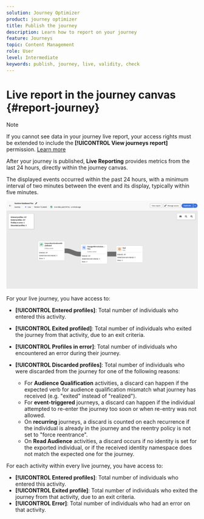 ```yaml
---
solution: Journey Optimizer
product: journey optimizer
title: Publish the journey
description: Learn how to report on your journey
feature: Journeys
topic: Content Management
role: User
level: Intermediate
keywords: publish, journey, live, validity, check
---
```

# Live report in the journey canvas {#report-journey}

>[!NOTE]
>
>If you cannot see data in your journey live report, your access rights must be extended to include the **[!UICONTROL View journeys report]** permission. [Learn more](../administration/permissions.md)

After your journey is published, **Live Reporting** provides metrics from the last 24 hours, directly within the journey canvas.

The displayed events occurred within the past 24 hours, with a minimum interval of two minutes between the event and its display, typically within five minutes.

![](assets/journey_live_report.png)

For your live journey, you have access to:

* **[!UICONTROL Entered profiles]**: Total number of individuals who entered this activity.
* **[!UICONTROL Exited profiled]**: Total number of individuals who exited the journey from that activity, due to an exit criteria.
* **[!UICONTROL Profiles in error]**: Total number of individuals who encountered an error during their journey.
* **[!UICONTROL Discarded profiles]**: Total number of individuals who were discarded from the journey for one of the following reasons:

    * For **Audience Qualification** activities, a discard can happen if the expected verb for audience qualification mismatch what journey has received (e.g. "exited" instead of "realized").
    * For **event-triggered** journeys, a discard can happen if the individual attempted to re-enter the journey too soon or when re-entry was not allowed.
    * On **recurring** journeys, a discard is counted on each recurrence if the individual is already in the journey and the reentry policy is not set to "force reentrance".
    * On **Read Audience** activities, a discard occurs if no identity is set for the exported individual, or if the received identity namespace does not match the expected one for the journey.

For each activity within every live journey, you have access to:

* **[!UICONTROL Entered profiles]**: Total number of individuals who entered this activity.
* **[!UICONTROL Exited profile]**: Total number of individuals who exited the journey from that activity, due to an exit criteria.
* **[!UICONTROL Error]**: Total number of individuals who had an error on that activity.
